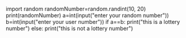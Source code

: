 import random
randomNumber=random.randint(10, 20)
print(randomNumber)
a=int(input("enter your random number"))
b=int(input("enter your user number"))
if a==b:
  print("this is a lottery number")
else:
  print("this is not a lottery number")